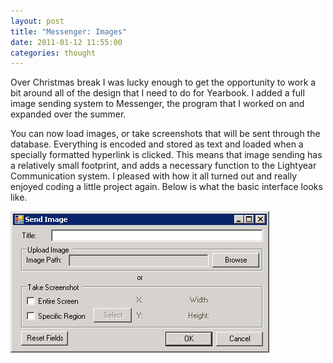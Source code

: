 ```yaml
---
layout: post
title: "Messenger: Images"
date: 2011-01-12 11:55:00
categories: thought
---
```

Over Christmas break I was lucky enough to get the opportunity to work a bit
around all of the design that I need to do for Yearbook. I added a full image
sending system to Messenger, the program that I worked on and expanded over the
summer.

You can now load images, or take screenshots that will be sent through the
database. Everything is encoded and stored as text and loaded when a specially
formatted hyperlink is clicked. This means that image sending has a relatively
small footprint, and adds a necessary function to the Lightyear Communication
system. I pleased with how it all turned out and really enjoyed coding a little
project again. Below is what the basic interface looks like.

![Send Image](/assets/2011/01/Send_Image.png)
